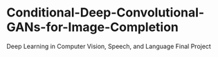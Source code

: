 # Conditional-Deep-Convolutional-GANs-for-Image-Completion
Deep Learning in Computer Vision, Speech, and Language Final Project
